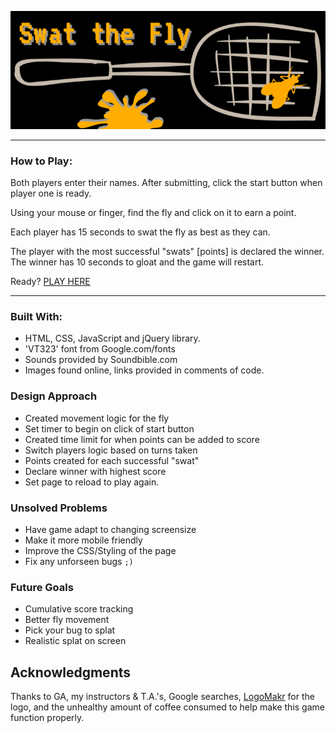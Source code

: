![swat-the-fly-logo](images/swat-the-fly-logo.png)

<hr>

### How to Play:

Both players enter their names. After submitting, click the start button when player one is ready.

Using your mouse or finger, find the fly and click on it to earn a point.

Each player has 15 seconds to swat the fly as best as they can. 

The player with the most successful "swats" [points] is declared the winner. The winner has 10 seconds to gloat and the game will restart.

Ready? [PLAY HERE](https://kcmckenna.github.io/swat-the-fly/?)

<hr>

### Built With:

- HTML, CSS, JavaScript and jQuery library.
- 'VT323' font from Google.com/fonts
- Sounds provided by Soundbible.com
- Images found online, links provided in comments of code.

### Design Approach

- Created movement logic for the fly
- Set timer to begin on click of start button
- Created time limit for when points can be added to score
- Switch players logic based on turns taken
- Points created for each successful "swat"
- Declare winner with highest score
- Set page to reload to play again.

### Unsolved Problems

- Have game adapt to changing screensize
- Make it more mobile friendly
- Improve the CSS/Styling of the page
- Fix any unforseen bugs `;)`

### Future Goals

- Cumulative score tracking
- Better fly movement
- Pick your bug to splat
- Realistic splat on screen

## Acknowledgments

Thanks to GA, my instructors & T.A.'s, Google searches, [LogoMakr](https://logomakr.com/) for the logo, and the unhealthy amount of coffee consumed to help make this game function properly.

